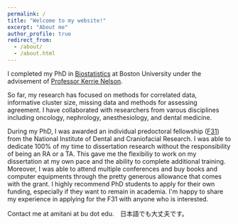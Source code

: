 ```yaml
---
permalink: /
title: "Welcome to my website!"
excerpt: "About me"
author_profile: true
redirect_from: 
  - /about/
  - /about.html
---
```




I completed my PhD in [Biostatistics](https://www.bu.edu/sph/about/departments/biostatistics/) at Boston University under the advisement of [Professor Kerrie Nelson](https://www.bu.edu/sph/profile/kerrie-nelson/). 

So far, my research has focused on methods for correlated data, informative cluster size, missing data and methods for assessing agreement. I have collaborated with researchers from varous disciplines including oncology, nephrology, anesthesiology, and dental medicine. 

During my PhD, I was awarded an individual predoctoral fellowship ([F31](https://researchtraining.nih.gov/programs/fellowships/F31)) from the National Institute of Dental and Craniofacial Research. I was able to dedicate 100% of my time to dissertation research without the responsibility of being an RA or a TA. This gave me the flexibiliy to work on my dissertation at my own pace and the ability to complete additional training. Moreover, I was able to attend multiple conferences and buy books and computer equipments through the pretty generous allowance that comes with the grant. I highly recommend PhD students to apply for their own funding, especially if they want to remain in academia. I'm happy to share my experience in applying for the F31 with anyone who is interested. 

Contact me at amitani at bu dot edu.　日本語でも大丈夫です。

